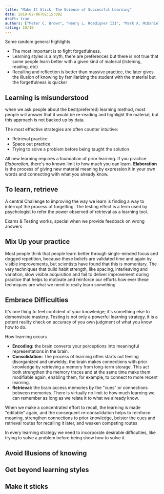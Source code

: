 ```yaml
---
title: "Make It Stick: The Science of Successful Learning"
date: 2019-02-06T02:15:09Z
draft: true
authors: ["Peter C. Brown", "Henry L. Roedigner III", "Mark A. McDaniel"]
rating: 10/10
---
```



Some random general  highlights
 
  * The most important is to fight forgetfulness.
  * Learning styles is a myth, there are preferences but there is not true that some people learn better with 
    a given kind of material (listening, reading, etc)
  * Recalling and reflection is better than massive practice, the later gives the illusion of knowing by 
    familiarizing the student with the material but the forgetfulness  is quicker



## Learning is misunderstood
when we ask people about the best(preferred) learning method, most people will answer that it would be 
re-reading and highlight  the material, but this  approach is not backed up by data. 

The most effective strategies are often counter intuitive:

  * Retrieval practice 
  * Space out practice
  * Trying to solve a problem before being taught the solution

All new learning requires a foundation of prior learning. If you practice *Elaboration*, there's no known limit
to how much you can learn. **Elaboration** is the process of giving new material meaning by expression it in 
your own words and connecting with what you already know.

## To learn, retrieve
A central Challenge to improving the way we learn is finding a way to interrupt the process of forgetting. 
The testing effect is a term used by psychologist to refer the power observed of retrieval as a learning tool. 


Exams & Testing works, special when we provide feedback on wrong answers

## Mix Up your practice
Most people  think that people learn better through single-minded focus and dogged repetition, because these 
beliefs are validated time and again by visible improvements, but scientists have found that this is momentary.
The very techniques that build habit strength, like spacing, interleaving and variation, slow visible 
acquisition and fail to deliver improvement during practice that helps to motivate and reinforce our efforts 
how ever these techniques are what we need to really learn something 

## Embrace Difficulties
It's one thing to feel confident of your knowledge; it's something else to demonstrate mastery. Testing is not only a powerful learning strategy, it is a potent reality check on accuracy of you own judgment of what you know how to do. 

How learning occurs
 * **Encoding:** the brain  converts your  perceptions into meaningful representations in the brain.
 * **Consolidation:** The process of learning often starts out feeling disorganized and unwieldy; the brain 
     makes connections with prior knowledge by retrieving  a memory from long-term storage. This act both 
     strengthen the memory traces and at the same time make them modifiable again, enabling them, for example, 
     to connect to more recent learning.
  * **Retrieval:** the brain access memories by the "cues" or connections between memories. There is virtually 
     no limit to how much learning we can remember as long as we relate it to what we already know.

When we  make a concentrated effort to recall, the learning is made "editable" again,  and the consequent 
re-consolidation helps to reinforce meaning, strengthen connections to prior knowledge, bolster the cues and 
retrieval routes for recalling it later, and weaken competing routes

In every learning strategy we need to incorporate desirable difficulties, like trying to solve a problem before being show how to solve it.

## Avoid Illusions of knowing

## Get beyond learning styles

## Make it sticks



